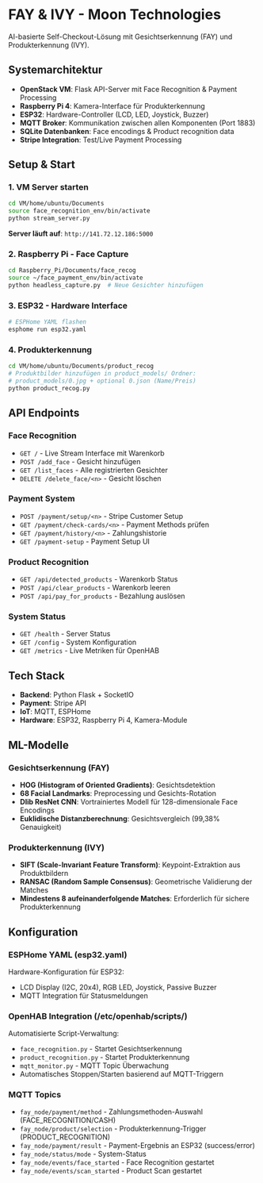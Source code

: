 # FAY & IVY - Moon Technologies

AI-basierte Self-Checkout-Lösung mit Gesichtserkennung (FAY) und Produkterkennung (IVY).

## Systemarchitektur

- **OpenStack VM**: Flask API-Server mit Face Recognition & Payment Processing
- **Raspberry Pi 4**: Kamera-Interface für Produkterkennung  
- **ESP32**: Hardware-Controller (LCD, LED, Joystick, Buzzer)
- **MQTT Broker**: Kommunikation zwischen allen Komponenten (Port 1883)
- **SQLite Datenbanken**: Face encodings & Product recognition data
- **Stripe Integration**: Test/Live Payment Processing

## Setup & Start

### 1. VM Server starten
```bash
cd VM/home/ubuntu/Documents
source face_recognition_env/bin/activate
python stream_server.py
```
**Server läuft auf**: `http://141.72.12.186:5000`

### 2. Raspberry Pi - Face Capture
```bash
cd Raspberry_Pi/Documents/face_recog
source ~/face_payment_env/bin/activate
python headless_capture.py  # Neue Gesichter hinzufügen
```

### 3. ESP32 - Hardware Interface
```bash
# ESPHome YAML flashen
esphome run esp32.yaml
```

### 4. Produkterkennung
```bash
cd VM/home/ubuntu/Documents/product_recog
# Produktbilder hinzufügen in product_models/ Ordner:
# product_models/0.jpg + optional 0.json (Name/Preis)
python product_recog.py
```

## API Endpoints

### Face Recognition
- `GET /` - Live Stream Interface mit Warenkorb
- `POST /add_face` - Gesicht hinzufügen
- `GET /list_faces` - Alle registrierten Gesichter
- `DELETE /delete_face/<n>` - Gesicht löschen

### Payment System  
- `POST /payment/setup/<n>` - Stripe Customer Setup
- `GET /payment/check-cards/<n>` - Payment Methods prüfen
- `GET /payment/history/<n>` - Zahlungshistorie
- `GET /payment-setup` - Payment Setup UI

### Product Recognition
- `GET /api/detected_products` - Warenkorb Status
- `POST /api/clear_products` - Warenkorb leeren
- `POST /api/pay_for_products` - Bezahlung auslösen

### System Status
- `GET /health` - Server Status
- `GET /config` - System Konfiguration  
- `GET /metrics` - Live Metriken für OpenHAB

## Tech Stack

- **Backend**: Python Flask + SocketIO
- **Payment**: Stripe API
- **IoT**: MQTT, ESPHome
- **Hardware**: ESP32, Raspberry Pi 4, Kamera-Module

## ML-Modelle

### Gesichtserkennung (FAY)
- **HOG (Histogram of Oriented Gradients)**: Gesichtsdetektion
- **68 Facial Landmarks**: Preprocessing und Gesichts-Rotation
- **Dlib ResNet CNN**: Vortrainiertes Modell für 128-dimensionale Face Encodings
- **Euklidische Distanzberechnung**: Gesichtsvergleich (99,38% Genauigkeit)

### Produkterkennung (IVY)
- **SIFT (Scale-Invariant Feature Transform)**: Keypoint-Extraktion aus Produktbildern
- **RANSAC (Random Sample Consensus)**: Geometrische Validierung der Matches
- **Mindestens 8 aufeinanderfolgende Matches**: Erforderlich für sichere Produkterkennung

## Konfiguration

### ESPHome YAML (esp32.yaml)
Hardware-Konfiguration für ESP32:
- LCD Display (I2C, 20x4), RGB LED, Joystick, Passive Buzzer
- MQTT Integration für Statusmeldungen

### OpenHAB Integration (/etc/openhab/scripts/)
Automatisierte Script-Verwaltung:
- `face_recognition.py` - Startet Gesichtserkennung
- `product_recognition.py` - Startet Produkterkennung  
- `mqtt_monitor.py` - MQTT Topic Überwachung
- Automatisches Stoppen/Starten basierend auf MQTT-Triggern

### MQTT Topics
- `fay_node/payment/method` - Zahlungsmethoden-Auswahl (FACE_RECOGNITION/CASH)
- `fay_node/product/selection` - Produkterkennung-Trigger (PRODUCT_RECOGNITION)
- `fay_node/payment/result` - Payment-Ergebnis an ESP32 (success/error)
- `fay_node/status/mode` - System-Status
- `fay_node/events/face_started` - Face Recognition gestartet
- `fay_node/events/scan_started` - Product Scan gestartet
